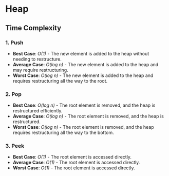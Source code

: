 # Heap

## Time Complexity

### 1. Push
- **Best Case**: *O(1)* - The new element is added to the heap without needing to restructure.
- **Average Case**: *O(log n)* - The new element is added to the heap and may require restructuring.
- **Worst Case**: *O(log n)* - The new element is added to the heap and requires restructuring all the way to the root.

### 2. Pop
- **Best Case**: *O(log n)* - The root element is removed, and the heap is restructured efficiently.
- **Average Case**: *O(log n)* - The root element is removed, and the heap is restructured.
- **Worst Case**: *O(log n)* - The root element is removed, and the heap requires restructuring all the way to the bottom.

### 3. Peek
- **Best Case**: *O(1)* - The root element is accessed directly.
- **Average Case**: *O(1)* - The root element is accessed directly.
- **Worst Case**: *O(1)* - The root element is accessed directly.
